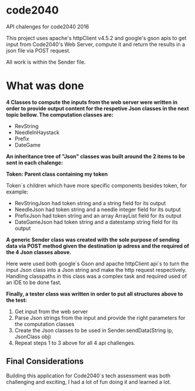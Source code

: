 # code2040

API chalenges for code2040 2016

This project uses apache's httpClient v4.5.2 and google's gson apis to get input from Code2040's Web Server, compute it and return the results in a json file via POST request.

All work is within the Sender file.

# What was done

 __4 Classes to compute the inputs from the web server were written in order to provide output content for the respetive Json classes in the next topic bellow. The computation classes are:__

- RevString
- NeedleInHaystack
- Prefix
- DateGame

__An inheritance tree of "Json" classes was built around the 2 items to be sent in each chalenge:__ 

__Token: Parent class containing my token__

Token´s children which have more specific components besides token, for example:

- RevStringJson had token string and a string field for its output
- NeedleJson had token string and a needle integer field for its output
- PrefixJson had token string and an array ArrayList field for its output
- DateGameJson had token string and a datestamp string field for its output

__A generic Sender class was created with the sole purpose of sending data via POST method given the destination ip adress and the required of the 4 Json classes above.__

Here were used both google´s Gson and apache httpClient api´s to turn the input Json class into a Json string and make the http request respectively. Handling classpaths in this class was a complex task and required used of an IDE to be done fast.

__Finally, a tester class was written in order to put all structures above to the test:__

1. Get input from the web server
2. Parse Json strings from the input and provide the right parameters for the computation classes
3. Create the Json classes to be used in Sender.sendData(String ip, JsonClass obj)
4. Repeat steps 1 to 3 above for all 4 api challenges.
 
## Final Considerations
Building this application for Code2040´s tech assessment was both challenging and exciting, I had a lot of fun doing it and learned a lot. 
